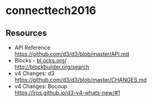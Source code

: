 # connecttech2016

## Resources
<ul>
    <li class="fragment"><span class="hi">API Reference</span><br>
    <a class="small" href="https://github.com/d3/d3/blob/master/API.md" target="_blank">https://github.com/d3/d3/blob/master/API.md</a></li>
    <li class="fragment"><span class="hi">Blocks</span> - <a href="https://bl.ocks.org/" target="_blank">bl.ocks.org/</a><br>
    <a href="http://blockbuilder.org/search" target="_blank">http://blockbuilder.org/search</a></li>
    <li class="fragment"><span class="hi">v4 Changes: d3</span><br>
    <a class="small" href="https://github.com/d3/d3/blob/master/CHANGES.md" target="_blank">https://github.com/d3/d3/blob/master/CHANGES.md</a></li>
    <li class="fragment"><span class="hi">v4 Changes: Bocoup</span><br>
    <a target="_blank" href="https://iros.github.io/d3-v4-whats-new/#1" target="_blank">https://iros.github.io/d3-v4-whats-new/#1</a></li>
</ul>